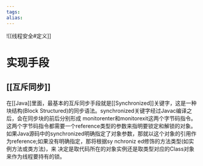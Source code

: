 ```yaml
---
tags: 
alias:
---
```


![[线程安全#定义]]
# 实现手段

## [[互斥同步]]

在[[Java]]里面，最基本的互斥同步手段就是[[Synchronized]]关键字，这是一种块结构(Block Structured)的同步语法。synchronized关键字经过Javac编译之后，会在同步块的前后分别形成 monitorenter和monitorexit这两个字节码指令。这两个字节码指令都需要一个reference类型的参数来指明要锁定和解锁的对象。如果Java源码中的synchronized明确指定了对象参数，那就以这个对象的引用作 为reference;如果没有明确指定，那将根据sy nchroniz ed修饰的方法类型(如实例方法或类方法)，来 决定是取代码所在的对象实例还是取类型对应的Class对象来作为线程要持有的锁。